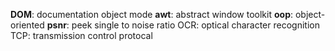 __DOM__: documentation object mode
__awt__: abstract window toolkit
__oop__: object-oriented
__psnr__: peek single to noise ratio
OCR: optical character recognition
TCP: transmission control protocal
